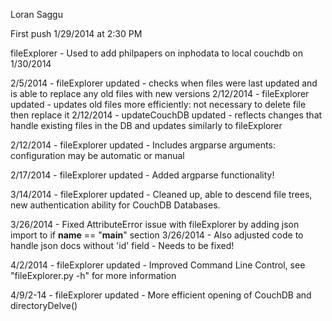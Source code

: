 Loran Saggu

First push 1/29/2014 at 2:30 PM

fileExplorer - Used to add philpapers on inphodata to local couchdb on 1/30/2014

2/5/2014 - fileExplorer updated - checks when files were last updated and is able to replace any old files with new versions
2/12/2014 - fileExplorer updated - updates old files more efficiently: not necessary to delete file then replace it
2/12/2014 - updateCouchDB updated - reflects changes that handle existing files in the DB and updates similarly to fileExplorer

2/12/2014 - fileExplorer updated - Includes argparse arguments: configuration may be automatic or manual

2/17/2014 - fileExplorer updated - Added argparse functionality!

3/14/2014 - fileExplorer updated - Cleaned up, able to descend file trees, new authentication ability for CouchDB Databases.

3/26/2014 - Fixed AttributeError issue with fileExplorer by adding json import to if __name__ == "__main__" section
3/26/2014 - Also adjusted code to handle json docs without 'id' field - Needs to be fixed!

4/2/2014 - fileExplorer updated - Improved Command Line Control, see "fileExplorer.py -h" for more information

4/9/2-14 - fileExplorer updated - More efficient opening of CouchDB and directoryDelve()

